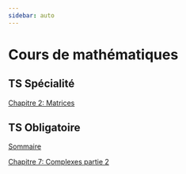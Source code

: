 ```yaml
---
sidebar: auto
---
```


# Cours de mathématiques

## TS Spécialité

[Chapitre 2: Matrices](./TS-Spe/C2-Matrices/)

## TS Obligatoire
[Sommaire](./TS-Obli/)

[Chapitre 7: Complexes partie 2](./TS-Obli/C7-Complexes-2/)